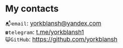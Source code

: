 # My contacts

<div style="font-size:19px">

`📬️email`: yorkblansh@yandex.com
\
`☎️telegram`: [t.me/yorkblansh1](https://t.me/yorkblansh1)
\
`😺GitHub`: https://github.com/yorkblansh

</div>
